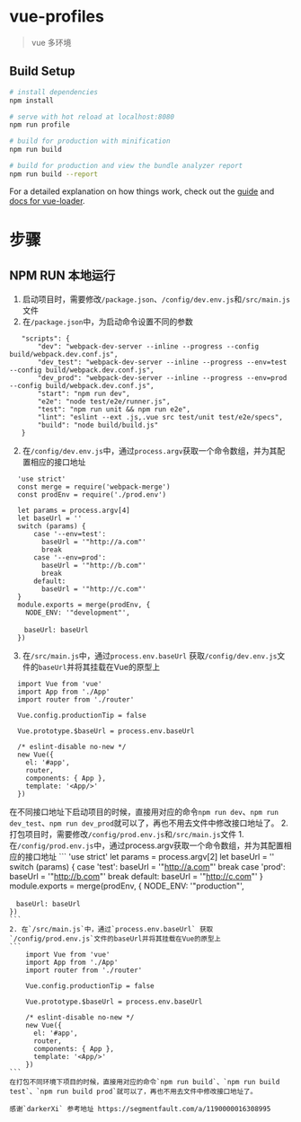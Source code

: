 # vue-profiles

> vue 多环境

## Build Setup

``` bash
# install dependencies
npm install

# serve with hot reload at localhost:8080
npm run profile

# build for production with minification
npm run build

# build for production and view the bundle analyzer report
npm run build --report
```

For a detailed explanation on how things work, check out the [guide](http://vuejs-templates.github.io/webpack/) and [docs for vue-loader](http://vuejs.github.io/vue-loader).

# 步骤
## NPM RUN 本地运行
1. 启动项目时，需要修改`/package.json`、`/config/dev.env.js`和`/src/main.js`文件
 1. 在`/package.json`中，为启动命令设置不同的参数
 ```
	"scripts": {
		"dev": "webpack-dev-server --inline --progress --config build/webpack.dev.conf.js",
		"dev_test": "webpack-dev-server --inline --progress --env=test --config build/webpack.dev.conf.js",
		"dev_prod": "webpack-dev-server --inline --progress --env=prod --config build/webpack.dev.conf.js",
		"start": "npm run dev",
		"e2e": "node test/e2e/runner.js",
		"test": "npm run unit && npm run e2e",
		"lint": "eslint --ext .js,.vue src test/unit test/e2e/specs",
		"build": "node build/build.js"
	}
 ```
  2.  在`/config/dev.env.js`中，通过`process.argv`获取一个命令数组，并为其配置相应的接口地址
  ```
	'use strict'
	const merge = require('webpack-merge')
	const prodEnv = require('./prod.env')

	let params = process.argv[4]
	let baseUrl = ''
	switch (params) {
		case '--env=test':
		  baseUrl = '"http://a.com"'
		  break
		case '--env=prod':
		  baseUrl = '"http://b.com"'
		  break
		default:
		  baseUrl = '"http://c.com"'
	}
	module.exports = merge(prodEnv, {
	  NODE_ENV: '"development"',
	  
	　baseUrl: baseUrl
	})
  ```
  3. 在`/src/main.js`中，通过`process.env.baseUrl` 获取`/config/dev.env.js`文件的`baseUrl`并将其挂载在Vue的原型上
  ```
	import Vue from 'vue'
	import App from './App'
	import router from './router'

	Vue.config.productionTip = false

	Vue.prototype.$baseUrl = process.env.baseUrl

	/* eslint-disable no-new */
	new Vue({
	  el: '#app',
	  router,
	  components: { App },
	  template: '<App/>'
	})
  ```
  在不同接口地址下启动项目的时候，直接用对应的命令`npm run dev`、`npm run dev_test`、`npm run dev_prod`就可以了，再也不用去文件中修改接口地址了。
 2. 打包项目时，需要修改`/config/prod.env.js`和`/src/main.js`文件
	1. 在`/config/prod.env.js`中，通过process.argv获取一个命令数组，并为其配置相应的接口地址
	```
	'use strict'
	let params = process.argv[2]
	let baseUrl = ''
	switch (params) {
		case 'test':
		  baseUrl = '"http://a.com"'
		  break
		case 'prod':
		  baseUrl = '"http://b.com"'
		  break
		default:
		  baseUrl = '"http://c.com"'
	}
	module.exports = merge(prodEnv, {
	  NODE_ENV: '"production"',
	  
	　baseUrl: baseUrl
	})
	```
	2. 在`/src/main.js`中，通过`process.env.baseUrl` 获取`/config/prod.env.js`文件的baseUrl并将其挂载在Vue的原型上
	```
		import Vue from 'vue'
		import App from './App'
		import router from './router'

		Vue.config.productionTip = false

		Vue.prototype.$baseUrl = process.env.baseUrl

		/* eslint-disable no-new */
		new Vue({
		  el: '#app',
		  router,
		  components: { App },
		  template: '<App/>'
		})
	```
	在打包不同环境下项目的时候，直接用对应的命令`npm run build`、`npm run build test`、`npm run build prod`就可以了，再也不用去文件中修改接口地址了。
	
	感谢`darkerXi` 参考地址 https://segmentfault.com/a/1190000016308995